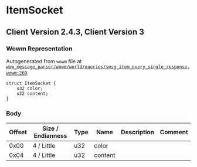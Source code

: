 # ItemSocket

## Client Version 2.4.3, Client Version 3

### Wowm Representation

Autogenerated from `wowm` file at [`wow_message_parser/wowm/world/queries/smsg_item_query_single_response.wowm:269`](https://github.com/gtker/wow_messages/tree/main/wow_message_parser/wowm/world/queries/smsg_item_query_single_response.wowm#L269).
```rust,ignore
struct ItemSocket {
    u32 color;
    u32 content;
}
```
### Body

| Offset | Size / Endianness | Type | Name | Description | Comment |
| ------ | ----------------- | ---- | ---- | ----------- | ------- |
| 0x00 | 4 / Little | u32 | color |  |  |
| 0x04 | 4 / Little | u32 | content |  |  |

